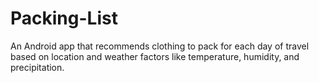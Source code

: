 # Packing-List
An Android app that recommends clothing to pack for each day of travel based on location and weather factors like temperature, humidity, and precipitation.
